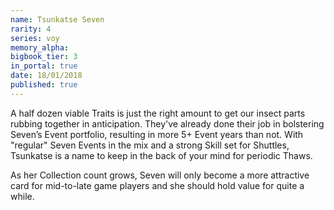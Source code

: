 ```yaml
---
name: Tsunkatse Seven
rarity: 4
series: voy
memory_alpha:
bigbook_tier: 3
in_portal: true
date: 18/01/2018
published: true
---
```


A half dozen viable Traits is just the right amount to get our insect parts rubbing together in anticipation. They've already done their job in bolstering Seven’s Event portfolio, resulting in more 5+ Event years than not. With "regular" Seven Events in the mix and a strong Skill set for Shuttles, Tsunkatse is a name to keep in the back of your mind for periodic Thaws.

As her Collection count grows, Seven will only become a more attractive card for mid-to-late game players and she should hold value for quite a while.
